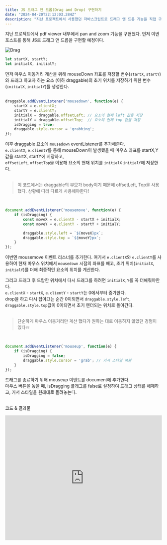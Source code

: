 ```yaml
---
title: JS 드래그 앤 드롭(Drag and Drop) 구현하기
date: "2024-04-20T22:12:03.284Z"
description: "지난 프로젝트에서 사용했던 자바스크립트로 드래그 앤 드롭 기능을 직접 구현해볼 예정이다."
---
```


지난 프로젝트에서 pdf viewer 내부에서 pan and zoom 기능을 구현했다.
먼저 이번 포스트를 통해 JS로 드래그 앤 드롭을 구현할 예정이다.

![Drag](https://portfolio-yong.s3.ap-northeast-2.amazonaws.com/blog/drag/drag.gif)
<br/>


```js
let startX, startY;
let initialX, initialY; 
```
먼저 마우스 이동거리 계산을 위해 mouseDown 좌표를 저장할 변수(`startX`, `startY`)와 드래그 하고자 하는 요소 (이하 draggable)의 초기 위치를 저장하기 위한 변수(`initialX`, `initialY`)를 생성한다.
<br/>
<br/>
```js
draggable.addEventListener('mousedown', function(e) {
    startX = e.clientX;
    startY = e.clientY;
    initialX = draggable.offsetLeft; // 요소의 현재 left 값을 저장
    initialY = draggable.offsetTop;  // 요소의 현재 top 값을 저장
    isDragging = true;
    draggable.style.cursor = 'grabbing';
});
```
이후 draggable 요소에 `mousedown` eventListener를 추가해준다. <br/>
`e.clientX`, `e.clientY`를 통해 mouseDown이 발생했을 때 마우스 좌표를 startX,Y값을 startX, startY에 저장하고,<br/>
`offsetLeft`, `offsetTop`을 이용해 요소의 현재 위치를 `initialX` `initialY`에 저장한다. <br/>
</br>
> 이 코드에서는 draggable의 부모가 body이기 때문에 offsetLeft, Top을 사용했다.
> 상황에 따라 다르게 사용해야한다!
<br/>

```js
document.addEventListener('mousemove', function(e) {
    if (isDragging) {
        const moveX = e.clientX - startX + initialX;
        const moveY = e.clientY - startY + initialY;

        draggable.style.left = `${moveX}px`;
        draggable.style.top = `${moveY}px`;
    }
});
```
이번엔 mousemove 이벤트 리스너를 추가한다. 
여기서 `e.clientX`와 `e.clientY`를 사용하여 현재 마우스 위치에서 `mousedown` 시점의 좌표를 빼고, 초기 위치(`initialX`, `initialY`)를 더해 최종적인 요소의 위치를 계산한다.</br>

그리고 드래그 후 드랍한 위치에서 다시 드래그를 하려면 `initialX,Y`를 꼭 더해줘야한다. </br>
`e.clientX` - `startX`, `e.clientY` - `startY`는 0에서부터 증가한다.</br>
drop을 하고 다시 잡아끄는 순간 0이되면서 `draggable.style.left`, `draggable.style.top`값이 0이되면서 초기 렌더되는 위치로 돌아간다.</br>
</br>

> 단순하게 마우스 이동거리만 계산 했다가 원하는 대로 이동하지 않았던 경험이 있다ㅠ

</br>

```js
document.addEventListener('mouseup', function(e) {
    if (isDragging) {
        isDragging = false;
        draggable.style.cursor = 'grab'; // 커서 스타일 복원
    }
});
```
드래그를 종료하기 위해 mouseup 이벤트를 document에 추가한다.</br>
마우스 버튼을 놓을 때, isDragging 플래그를 false로 설정하여 드래그 상태를 해제하고, 커서 스타일을 원래대로 돌려놓는다. </br></br>

코드 & 결과물
<iframe 
    height="400" style="width: 100%;" scrolling="no" title="Untitled" 
    src="https://codepen.io/yongho1212/embed/gOyBjzW?default-tab=html%2Cresult" 
    frameborder="no" loading="lazy" allowtransparency="true" allowfullscreen="true"
    >
    See the Pen 
    <a href="https://codepen.io/yongho1212/pen/gOyBjzW">
        Untitled
    </a> 
    by yongho1212 (<a href="https://codepen.io/yongho1212">@yongho1212</a>)
    on <a href="https://codepen.io">CodePen</a>.
</iframe>
